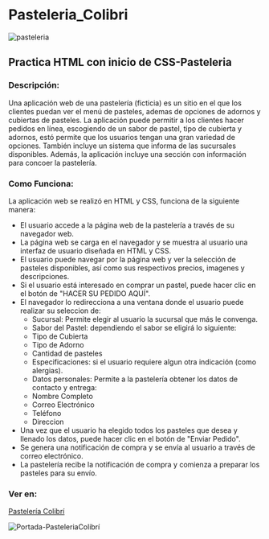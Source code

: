 # Pasteleria_Colibri

![pasteleria](https://user-images.githubusercontent.com/114209842/207763337-22535ab1-efa2-4f0c-9a01-7cad0cbd57f0.png )

<h2>Practica HTML con inicio de CSS-Pasteleria</h2>

<h3>Descripción:</h3>

Una aplicación web de una pastelería (ficticia) es un sitio en el que los clientes puedan ver el menú de pasteles, ademas de opciones de adornos y cubiertas de pasteles. La aplicación puede permitir a los clientes hacer pedidos en línea, escogiendo de un sabor de pastel, tipo de cubierta y adornos, estó permite que los usuarios tengan una gran variedad de opciones. También incluye un sistema que informa de las sucursales disponibles. Además, la aplicación incluye una sección con información para concoer la pastelería.

<h3>Como Funciona:</h3>

La aplicación web se realizó en HTML y CSS, funciona de la siguiente manera:

 * El usuario accede a la página web de la pastelería a través de su navegador web.
 * La página web se carga en el navegador y se muestra al usuario una interfaz de usuario diseñada en HTML y CSS.
 * El usuario puede navegar por la página web y ver la selección de pasteles disponibles, así como sus respectivos precios, imagenes y descripciones.
 * Si el usuario está interesado en comprar un pastel, puede hacer clic en el botón de "HACER SU PEDIDO AQUÍ".
 * El navegador lo redirecciona a una ventana donde el usuario puede realizar su seleccion de:
   - Sucursal: Permite elegir al usuario la sucursal que más le convenga.
   - Sabor del Pastel: dependiendo el sabor se eligirá lo siguiente: 
    + Tipo de Cubierta
    + Tipo de Adorno
    + Cantidad de pasteles
   - Especificaciones: si el usuario requiere algun otra indicación (como alergias).
   - Datos personales: Permite a la pastelería obtener los datos de contacto y entrega:
    + Nombre Completo
    + Correo Electrónico 
    + Teléfono 
    + Direccion
 * Una vez que el usuario ha elegido todos los pasteles que desea y llenado los datos, puede hacer clic en el botón de "Enviar Pedido".
 * Se genera una notificación de compra y se envía al usuario a través de correo electrónico.
 * La pastelería recibe la notificación de compra y comienza a preparar los pasteles para su envío.
 
 <h3>Ver en:</h3>
 
 [Pastelería Colibrí]( https://jess1tc.github.io/Pasteleria_Colibri/)
 
 ![Portada-PasteleriaColibrí](https://user-images.githubusercontent.com/114209842/207767895-2651f6c0-6a03-46dc-bd23-e629de284fe5.png )

